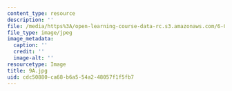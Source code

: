 ```yaml
---
content_type: resource
description: ''
file: /media/https%3A/open-learning-course-data-rc.s3.amazonaws.com/6-001-structure-and-interpretation-of-computer-programs-spring-2005/cdc50880ca68b6a554a248057f1f5fb7_9A.jpg
file_type: image/jpeg
image_metadata:
  caption: ''
  credit: ''
  image-alt: ''
resourcetype: Image
title: 9A.jpg
uid: cdc50880-ca68-b6a5-54a2-48057f1f5fb7
---
```

